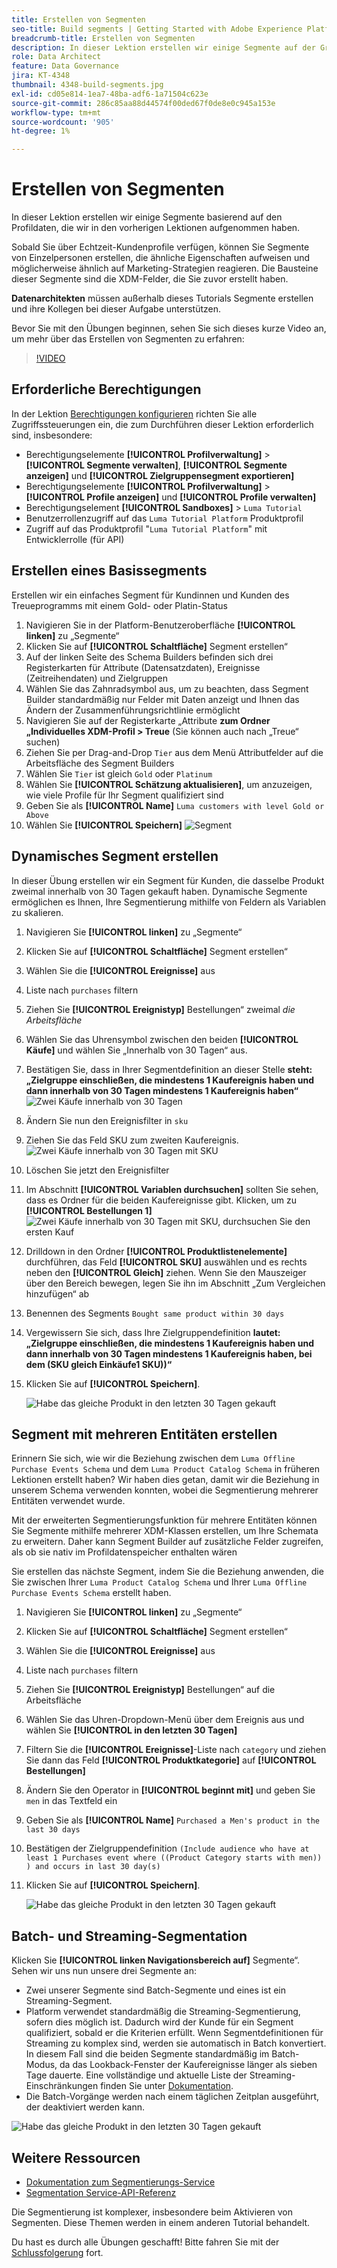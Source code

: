 ```yaml
---
title: Erstellen von Segmenten
seo-title: Build segments | Getting Started with Adobe Experience Platform for Data Architects and Data Engineers
breadcrumb-title: Erstellen von Segmenten
description: In dieser Lektion erstellen wir einige Segmente auf der Grundlage der Profildaten, die wir in den vorherigen Lektionen aufgenommen haben.
role: Data Architect
feature: Data Governance
jira: KT-4348
thumbnail: 4348-build-segments.jpg
exl-id: cd05e814-1ea7-48ba-adf6-1a71504c623e
source-git-commit: 286c85aa88d44574f00ded67f0de8e0c945a153e
workflow-type: tm+mt
source-wordcount: '905'
ht-degree: 1%

---
```


# Erstellen von Segmenten

<!-- 30 min-->
In dieser Lektion erstellen wir einige Segmente basierend auf den Profildaten, die wir in den vorherigen Lektionen aufgenommen haben.

Sobald Sie über Echtzeit-Kundenprofile verfügen, können Sie Segmente von Einzelpersonen erstellen, die ähnliche Eigenschaften aufweisen und möglicherweise ähnlich auf Marketing-Strategien reagieren. Die Bausteine dieser Segmente sind die XDM-Felder, die Sie zuvor erstellt haben.

**Datenarchitekten** müssen außerhalb dieses Tutorials Segmente erstellen und ihre Kollegen bei dieser Aufgabe unterstützen.

Bevor Sie mit den Übungen beginnen, sehen Sie sich dieses kurze Video an, um mehr über das Erstellen von Segmenten zu erfahren:
>[!VIDEO](https://video.tv.adobe.com/v/31580?learn=on&enablevpops&captions=ger)


## Erforderliche Berechtigungen

In der Lektion [Berechtigungen konfigurieren](configure-permissions.md) richten Sie alle Zugriffssteuerungen ein, die zum Durchführen dieser Lektion erforderlich sind, insbesondere:

* Berechtigungselemente **[!UICONTROL Profilverwaltung]** > **[!UICONTROL Segmente verwalten]**, **[!UICONTROL Segmente anzeigen]** und **[!UICONTROL Zielgruppensegment exportieren]**
* Berechtigungselemente **[!UICONTROL Profilverwaltung]** > **[!UICONTROL Profile anzeigen]** und **[!UICONTROL Profile verwalten]**
* Berechtigungselement **[!UICONTROL Sandboxes]** > `Luma Tutorial`
* Benutzerrollenzugriff auf das `Luma Tutorial Platform` Produktprofil
* Zugriff auf das Produktprofil &quot;`Luma Tutorial Platform`&quot; mit Entwicklerrolle (für API)

## Erstellen eines Basissegments

Erstellen wir ein einfaches Segment für Kundinnen und Kunden des Treueprogramms mit einem Gold- oder Platin-Status

1. Navigieren Sie in der Platform-Benutzeroberfläche **[!UICONTROL linken]** zu „Segmente“
1. Klicken Sie auf **[!UICONTROL Schaltfläche]** Segment erstellen“
1. Auf der linken Seite des Schema Builders befinden sich drei Registerkarten für Attribute (Datensatzdaten), Ereignisse (Zeitreihendaten) und Zielgruppen
1. Wählen Sie das Zahnradsymbol aus, um zu beachten, dass Segment Builder standardmäßig nur Felder mit Daten anzeigt und Ihnen das Ändern der Zusammenführungsrichtlinie ermöglicht
1. Navigieren Sie auf der Registerkarte „Attribute **zum Ordner „Individuelles XDM-Profil > Treue** (Sie können auch nach „Treue“ suchen)
1. Ziehen Sie per Drag-and-Drop `Tier` aus dem Menü Attributfelder auf die Arbeitsfläche des Segment Builders
1. Wählen Sie `Tier` ist gleich `Gold` oder `Platinum`
1. Wählen Sie **[!UICONTROL Schätzung aktualisieren]**, um anzuzeigen, wie viele Profile für Ihr Segment qualifiziert sind
1. Geben Sie als **[!UICONTROL Name]** `Luma customers with level Gold or Above`
1. Wählen Sie **[!UICONTROL Speichern]**
   ![Segment](assets/segment-goldOrAbove.png)

<!--## Build a sequential segment-->

## Dynamisches Segment erstellen

In dieser Übung erstellen wir ein Segment für Kunden, die dasselbe Produkt zweimal innerhalb von 30 Tagen gekauft haben. Dynamische Segmente ermöglichen es Ihnen, Ihre Segmentierung mithilfe von Feldern als Variablen zu skalieren.

1. Navigieren Sie **[!UICONTROL linken]** zu „Segmente“
1. Klicken Sie auf **[!UICONTROL Schaltfläche]** Segment erstellen“
1. Wählen Sie die **[!UICONTROL Ereignisse]** aus
1. Liste nach `purchases` filtern
1. Ziehen Sie **[!UICONTROL Ereignistyp]** Bestellungen“ zweimal _die Arbeitsfläche_
1. Wählen Sie das Uhrensymbol zwischen den beiden **[!UICONTROL Käufe]** und wählen Sie „Innerhalb von 30 Tagen“ aus.
1. Bestätigen Sie, dass in Ihrer Segmentdefinition an dieser Stelle **steht: „Zielgruppe einschließen, die mindestens 1 Kaufereignis haben und dann innerhalb von 30 Tagen mindestens 1 Kaufereignis haben“**
   ![Zwei Käufe innerhalb von 30 Tagen](assets/segment-twoPurchases.png)
1. Ändern Sie nun den Ereignisfilter in `sku`
1. Ziehen Sie das Feld SKU zum zweiten Kaufereignis.
   ![Zwei Käufe innerhalb von 30 Tagen mit SKU](assets/segment-twoPurchases-addSku.png)
1. Löschen Sie jetzt den Ereignisfilter
1. Im Abschnitt **[!UICONTROL Variablen durchsuchen]** sollten Sie sehen, dass es Ordner für die beiden Kaufereignisse gibt. Klicken, um zu **[!UICONTROL Bestellungen 1]**\
   ![Zwei Käufe innerhalb von 30 Tagen mit SKU, durchsuchen Sie den ersten Kauf](assets/segment-twoPurchases-browsePurchaseOne.png)
1. Drilldown in den Ordner **[!UICONTROL Produktlistenelemente]** durchführen, das Feld **[!UICONTROL SKU]** auswählen und es rechts neben den **[!UICONTROL Gleich]** ziehen. Wenn Sie den Mauszeiger über den Bereich bewegen, legen Sie ihn im Abschnitt „Zum Vergleichen hinzufügen“ ab
1. Benennen des Segments `Bought same product within 30 days`
1. Vergewissern Sie sich, dass Ihre Zielgruppendefinition **lautet: „Zielgruppe einschließen, die mindestens 1 Kaufereignis haben und dann innerhalb von 30 Tagen mindestens 1 Kaufereignis haben, bei dem (SKU gleich Einkäufe1 SKU))“**
1. Klicken Sie auf **[!UICONTROL Speichern]**.

   ![Habe das gleiche Produkt in den letzten 30 Tagen gekauft](assets/segment-boughtSameProduct.png)

## Segment mit mehreren Entitäten erstellen

Erinnern Sie sich, wie wir die Beziehung zwischen dem `Luma Offline Purchase Events Schema` und dem `Luma Product Catalog Schema` in früheren Lektionen erstellt haben? Wir haben dies getan, damit wir die Beziehung in unserem Schema verwenden konnten, wobei die Segmentierung mehrerer Entitäten verwendet wurde.

Mit der erweiterten Segmentierungsfunktion für mehrere Entitäten können Sie Segmente mithilfe mehrerer XDM-Klassen erstellen, um Ihre Schemata zu erweitern. Daher kann Segment Builder auf zusätzliche Felder zugreifen, als ob sie nativ im Profildatenspeicher enthalten wären

Sie erstellen das nächste Segment, indem Sie die Beziehung anwenden, die Sie zwischen Ihrer `Luma Product Catalog Schema` und Ihrer `Luma Offline Purchase Events Schema` erstellt haben.

1. Navigieren Sie **[!UICONTROL linken]** zu „Segmente“
1. Klicken Sie auf **[!UICONTROL Schaltfläche]** Segment erstellen“
1. Wählen Sie die **[!UICONTROL Ereignisse]** aus
1. Liste nach `purchases` filtern
1. Ziehen Sie **[!UICONTROL Ereignistyp]** Bestellungen“ auf die Arbeitsfläche
1. Wählen Sie das Uhren-Dropdown-Menü über dem Ereignis aus und wählen Sie **[!UICONTROL in den letzten 30 Tagen]**
1. Filtern Sie die **[!UICONTROL Ereignisse]**-Liste nach `category` und ziehen Sie dann das Feld **[!UICONTROL Produktkategorie]** auf **[!UICONTROL Bestellungen]**
1. Ändern Sie den Operator in **[!UICONTROL beginnt mit]** und geben Sie `men` in das Textfeld ein
1. Geben Sie als **[!UICONTROL Name]** `Purchased a Men's product in the last 30 days`
1. Bestätigen der Zielgruppendefinition `(Include audience who have at least 1 Purchases event where ((Product Category starts with men)) ) and occurs in last 30 day(s)`
1. Klicken Sie auf **[!UICONTROL Speichern]**.

   ![Habe das gleiche Produkt in den letzten 30 Tagen gekauft](assets/segment-purchasedMens.png)

## Batch- und Streaming-Segmentation

Klicken Sie **[!UICONTROL linken Navigationsbereich auf]** Segmente“. Sehen wir uns nun unsere drei Segmente an:

* Zwei unserer Segmente sind Batch-Segmente und eines ist ein Streaming-Segment.
* Platform verwendet standardmäßig die Streaming-Segmentierung, sofern dies möglich ist. Dadurch wird der Kunde für ein Segment qualifiziert, sobald er die Kriterien erfüllt. Wenn Segmentdefinitionen für Streaming zu komplex sind, werden sie automatisch in Batch konvertiert. In diesem Fall sind die beiden Segmente standardmäßig im Batch-Modus, da das Lookback-Fenster der Kaufereignisse länger als sieben Tage dauerte. Eine vollständige und aktuelle Liste der Streaming-Einschränkungen finden Sie unter [Dokumentation](https://experienceleague.adobe.com/de/docs/experience-platform/segmentation/ui/streaming-segmentation).
* Die Batch-Vorgänge werden nach einem täglichen Zeitplan ausgeführt, der deaktiviert werden kann.

![Habe das gleiche Produkt in den letzten 30 Tagen gekauft](assets/segment-review.png)

## Weitere Ressourcen

* [Dokumentation zum Segmentierungs-Service](https://experienceleague.adobe.com/docs/experience-platform/segmentation/home.html?lang=de)
* [Segmentation Service-API-Referenz](https://www.adobe.io/experience-platform-apis/references/segmentation/)

Die Segmentierung ist komplexer, insbesondere beim Aktivieren von Segmenten. Diese Themen werden in einem anderen Tutorial behandelt.

Du hast es durch alle Übungen geschafft! Bitte fahren Sie mit der [Schlussfolgerung](conclusion.md) fort.
